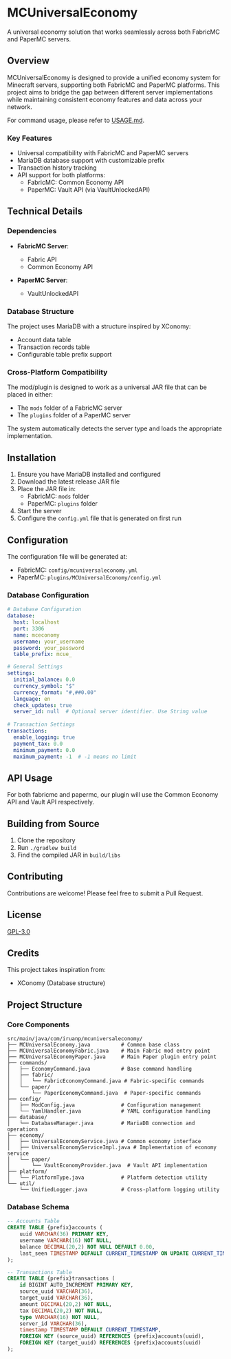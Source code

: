 # MCUniversalEconomy

A universal economy solution that works seamlessly across both FabricMC and PaperMC servers.

## Overview

MCUniversalEconomy is designed to provide a unified economy system for Minecraft servers, supporting both FabricMC and PaperMC platforms. This project aims to bridge the gap between different server implementations while maintaining consistent economy features and data across your network.

For command usage, please refer to [USAGE.md](USAGE.md).

### Key Features

- Universal compatibility with FabricMC and PaperMC servers
- MariaDB database support with customizable prefix
- Transaction history tracking
- API support for both platforms:
  - FabricMC: Common Economy API
  - PaperMC: Vault API (via VaultUnlockedAPI)

## Technical Details

### Dependencies

- **FabricMC Server**:
  - Fabric API
  - Common Economy API

- **PaperMC Server**:
  - VaultUnlockedAPI

### Database Structure

The project uses MariaDB with a structure inspired by XConomy:
- Account data table
- Transaction records table
- Configurable table prefix support

### Cross-Platform Compatibility

The mod/plugin is designed to work as a universal JAR file that can be placed in either:
- The `mods` folder of a FabricMC server
- The `plugins` folder of a PaperMC server

The system automatically detects the server type and loads the appropriate implementation.

## Installation

1. Ensure you have MariaDB installed and configured
2. Download the latest release JAR file
3. Place the JAR file in:
   - FabricMC: `mods` folder
   - PaperMC: `plugins` folder
4. Start the server
5. Configure the `config.yml` file that is generated on first run

## Configuration

The configuration file will be generated at:
- FabricMC: `config/mcuniversaleconomy.yml`
- PaperMC: `plugins/MCUniversalEconomy/config.yml`

### Database Configuration

```yaml
# Database Configuration
database:
  host: localhost
  port: 3306
  name: mceconomy
  username: your_username
  password: your_password
  table_prefix: mcue_

# General Settings
settings:
  initial_balance: 0.0
  currency_symbol: "$"
  currency_format: "#,##0.00"
  language: en
  check_updates: true
  server_id: null  # Optional server identifier. Use String value
  
# Transaction Settings
transactions:
  enable_logging: true
  payment_tax: 0.0
  minimum_payment: 0.0
  maximum_payment: -1  # -1 means no limit
```

## API Usage

For both fabricmc and papermc, our plugin will use the Common Economy API and Vault API respectively.

## Building from Source

1. Clone the repository
2. Run `./gradlew build`
3. Find the compiled JAR in `build/libs`

## Contributing

Contributions are welcome! Please feel free to submit a Pull Request.

## License

[GPL-3.0](https://www.gnu.org/licenses/gpl-3.0.en.html)

## Credits

This project takes inspiration from:
- XConomy (Database structure)

## Project Structure

### Core Components

```
src/main/java/com/iruanp/mcuniversaleconomy/
├── MCUniversalEconomy.java          # Common base class
├── MCUniversalEconomyFabric.java    # Main Fabric mod entry point
├── MCUniversalEconomyPaper.java     # Main Paper plugin entry point
├── commands/
│   ├── EconomyCommand.java          # Base command handling
│   ├── fabric/
│   │   └── FabricEconomyCommand.java # Fabric-specific commands
│   └── paper/
│       └── PaperEconomyCommand.java  # Paper-specific commands
├── config/
│   ├── ModConfig.java               # Configuration management
│   └── YamlHandler.java             # YAML configuration handling
├── database/
│   └── DatabaseManager.java         # MariaDB connection and operations
├── economy/
│   ├── UniversalEconomyService.java # Common economy interface
│   ├── UniversalEconomyServiceImpl.java # Implementation of economy service
│   └── paper/
│       └── VaultEconomyProvider.java  # Vault API implementation
├── platform/
│   └── PlatformType.java            # Platform detection utility
└── util/
    └── UnifiedLogger.java           # Cross-platform logging utility
```

### Database Schema

```sql
-- Accounts Table
CREATE TABLE {prefix}accounts (
    uuid VARCHAR(36) PRIMARY KEY,
    username VARCHAR(16) NOT NULL,
    balance DECIMAL(20,2) NOT NULL DEFAULT 0.00,
    last_seen TIMESTAMP DEFAULT CURRENT_TIMESTAMP ON UPDATE CURRENT_TIMESTAMP
);

-- Transactions Table
CREATE TABLE {prefix}transactions (
    id BIGINT AUTO_INCREMENT PRIMARY KEY,
    source_uuid VARCHAR(36),
    target_uuid VARCHAR(36),
    amount DECIMAL(20,2) NOT NULL,
    tax DECIMAL(20,2) NOT NULL,
    type VARCHAR(16) NOT NULL,
    server_id VARCHAR(36),
    timestamp TIMESTAMP DEFAULT CURRENT_TIMESTAMP,
    FOREIGN KEY (source_uuid) REFERENCES {prefix}accounts(uuid),
    FOREIGN KEY (target_uuid) REFERENCES {prefix}accounts(uuid)
);
``` 